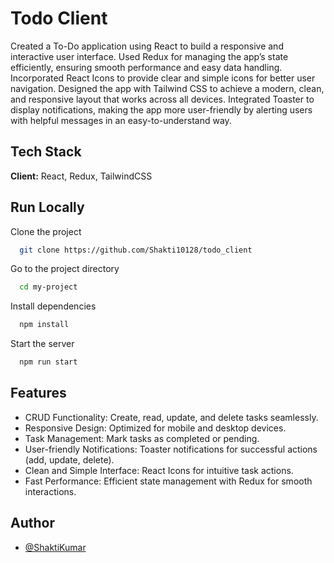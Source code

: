 
# Todo Client

Created a To-Do application using React to build a responsive and interactive user interface. Used Redux for managing the app’s state efficiently, ensuring smooth performance and easy data handling. Incorporated React Icons to provide clear and simple icons for better user navigation. Designed the app with Tailwind CSS to achieve a modern, clean, and responsive layout that works across all devices. Integrated Toaster to display notifications, making the app more user-friendly by alerting users with helpful messages in an easy-to-understand way.


## Tech Stack

**Client:** React, Redux, TailwindCSS


## Run Locally

Clone the project

```bash
  git clone https://github.com/Shakti10128/todo_client
```

Go to the project directory

```bash
  cd my-project
```

Install dependencies

```bash
  npm install
```

Start the server

```bash
  npm run start
```


## Features

- CRUD Functionality: 
    Create, read, update, and delete tasks seamlessly.
- Responsive Design: 
    Optimized for mobile and desktop devices.
- Task Management: 
    Mark tasks as completed or pending.
- User-friendly Notifications: 
    Toaster notifications for successful actions (add, update, delete).
- Clean and Simple Interface: 
    React Icons for intuitive task actions.
- Fast Performance: 
    Efficient state management with Redux for smooth interactions.

## Author

- [@ShaktiKumar](https://github.com/Shakti10128)

